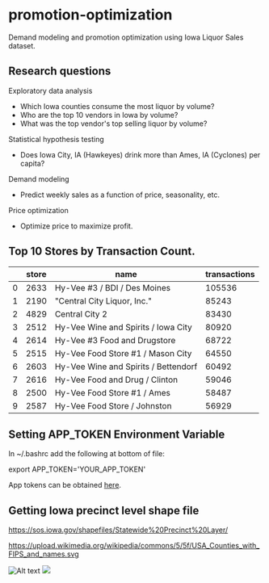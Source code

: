 # promotion-optimization
Demand modeling and promotion optimization using Iowa Liquor Sales dataset.

## Research questions

Exploratory data analysis
* Which Iowa counties consume the most liquor by volume?
* Who are the top 10 vendors in Iowa by volume?
* What was the top vendor's top selling liquor by volume?

Statistical hypothesis testing
* Does Iowa City, IA (Hawkeyes) drink more than Ames, IA (Cyclones) per capita? 

Demand modeling
* Predict weekly sales as a function of price, seasonality, etc.

Price optimization
* Optimize price to maximize profit.

## Top 10 Stores by Transaction Count.
|   | store | name                                 | transactions | 
|---|-------|--------------------------------------|--------------| 
| 0 | 2633  | Hy-Vee #3 / BDI / Des Moines         | 105536       | 
| 1 | 2190  | "Central City Liquor, Inc."          | 85243        | 
| 2 | 4829  | Central City 2                       | 83430        | 
| 3 | 2512  | Hy-Vee Wine and Spirits / Iowa City  | 80920        | 
| 4 | 2614  | Hy-Vee #3 Food and Drugstore         | 68722        | 
| 5 | 2515  | Hy-Vee Food Store #1 / Mason City    | 64550        | 
| 6 | 2603  | Hy-Vee Wine and Spirits / Bettendorf | 60492        | 
| 7 | 2616  | Hy-Vee Food and Drug / Clinton       | 59046        | 
| 8 | 2500  | Hy-Vee Food Store #1 / Ames          | 58487        | 
| 9 | 2587  | Hy-Vee Food Store / Johnston         | 56929        | 


## Setting APP_TOKEN Environment Variable
In ~/.bashrc add the following at bottom of file:

export APP_TOKEN='YOUR_APP_TOKEN'

App tokens can be obtained [here](https://dev.socrata.com/foundry/data.iowa.gov/spsw-4jax).

## Getting Iowa precinct level shape file

https://sos.iowa.gov/shapefiles/Statewide%20Precinct%20Layer/

https://upload.wikimedia.org/wikipedia/commons/5/5f/USA_Counties_with_FIPS_and_names.svg



![Alt text](./choropleth_map.svg)
<img src="./choropleth_map.svg">

